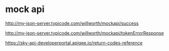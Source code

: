 # mock api

http://my-json-server.typicode.com/willworth/mockapi/success

http://my-json-server.typicode.com/willworth/mockapi/tokenErrorResponse

https://sky-api-developerportal.apigee.io/return-codes-reference
